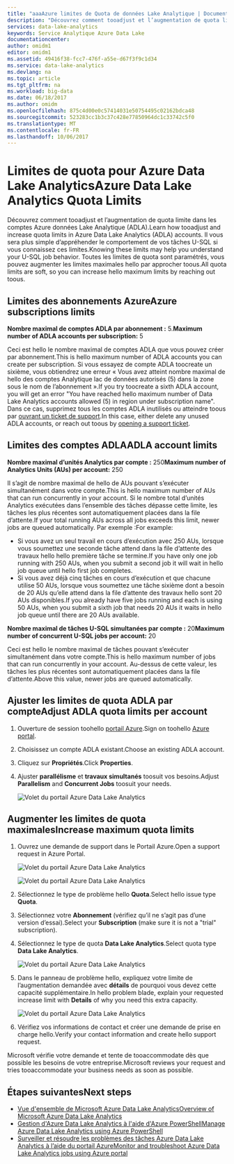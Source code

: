 ```yaml
---
title: "aaaAzure limites de Quota de données Lake Analytique | Documents Microsoft"
description: "Découvrez comment tooadjust et l’augmentation de quota limite dans les comptes Azure données Lake Analytique (ADLA)."
services: data-lake-analytics
keywords: Service Analytique Azure Data Lake
documentationcenter: 
author: omidm1
editor: omidm1
ms.assetid: 49416f38-fcc7-476f-a55e-d67f3f9c1d34
ms.service: data-lake-analytics
ms.devlang: na
ms.topic: article
ms.tgt_pltfrm: na
ms.workload: big-data
ms.date: 06/18/2017
ms.author: omidm
ms.openlocfilehash: 875c4d00e0c57414031e50754495c02162bdca48
ms.sourcegitcommit: 523283cc1b3c37c428e77850964dc1c33742c5f0
ms.translationtype: MT
ms.contentlocale: fr-FR
ms.lasthandoff: 10/06/2017
---
```

# <a name="azure-data-lake-analytics-quota-limits"></a><span data-ttu-id="8d6fa-104">Limites de quota pour Azure Data Lake Analytics</span><span class="sxs-lookup"><span data-stu-id="8d6fa-104">Azure Data Lake Analytics Quota Limits</span></span>

<span data-ttu-id="8d6fa-105">Découvrez comment tooadjust et l’augmentation de quota limite dans les comptes Azure données Lake Analytique (ADLA).</span><span class="sxs-lookup"><span data-stu-id="8d6fa-105">Learn how tooadjust and increase quota limits in Azure Data Lake Analytics (ADLA) accounts.</span></span> <span data-ttu-id="8d6fa-106">Il vous sera plus simple d’appréhender le comportement de vos tâches U-SQL si vous connaissez ces limites.</span><span class="sxs-lookup"><span data-stu-id="8d6fa-106">Knowing these limits may help you understand your U-SQL job behavior.</span></span> <span data-ttu-id="8d6fa-107">Toutes les limites de quota sont paramétrés, vous pouvez augmenter les limites maximales hello par approcher toous.</span><span class="sxs-lookup"><span data-stu-id="8d6fa-107">All quota limits are soft, so you can increase hello maximum limits by reaching out toous.</span></span>

## <a name="azure-subscriptions-limits"></a><span data-ttu-id="8d6fa-108">Limites des abonnements Azure</span><span class="sxs-lookup"><span data-stu-id="8d6fa-108">Azure subscriptions limits</span></span>

<span data-ttu-id="8d6fa-109">**Nombre maximal de comptes ADLA par abonnement :** 5.</span><span class="sxs-lookup"><span data-stu-id="8d6fa-109">**Maximum number of ADLA accounts per subscription:**  5</span></span>

 <span data-ttu-id="8d6fa-110">Ceci est hello le nombre maximal de comptes ADLA que vous pouvez créer par abonnement.</span><span class="sxs-lookup"><span data-stu-id="8d6fa-110">This is hello maximum number of ADLA accounts you can create per subscription.</span></span> <span data-ttu-id="8d6fa-111">Si vous essayez de compte ADLA toocreate un sixième, vous obtiendrez une erreur « Vous avez atteint nombre maximal de hello des comptes Analytique lac de données autorisés (5) dans la zone sous le nom de l’abonnement ».</span><span class="sxs-lookup"><span data-stu-id="8d6fa-111">If you try toocreate a sixth ADLA account, you will get an error "You have reached hello maximum number of Data Lake Analytics accounts allowed (5) in region under subscription name".</span></span> <span data-ttu-id="8d6fa-112">Dans ce cas, supprimez tous les comptes ADLA inutilisés ou atteindre toous par [ouvrant un ticket de support](#increase-maximum-quota-limits).</span><span class="sxs-lookup"><span data-stu-id="8d6fa-112">In this case, either delete any unused ADLA accounts, or reach out toous by [opening a support ticket](#increase-maximum-quota-limits).</span></span>

## <a name="adla-account-limits"></a><span data-ttu-id="8d6fa-113">Limites des comptes ADLA</span><span class="sxs-lookup"><span data-stu-id="8d6fa-113">ADLA account limits</span></span>

<span data-ttu-id="8d6fa-114">**Nombre maximal d’unités Analytics par compte :**  250</span><span class="sxs-lookup"><span data-stu-id="8d6fa-114">**Maximum number of Analytics Units (AUs) per account:** 250</span></span>

<span data-ttu-id="8d6fa-115">Il s’agit de nombre maximal de hello de AUs pouvant s’exécuter simultanément dans votre compte.</span><span class="sxs-lookup"><span data-stu-id="8d6fa-115">This is hello maximum number of AUs that can run concurrently in your account.</span></span> <span data-ttu-id="8d6fa-116">Si le nombre total d’unités Analytics exécutées dans l’ensemble des tâches dépasse cette limite, les tâches les plus récentes sont automatiquement placées dans la file d’attente.</span><span class="sxs-lookup"><span data-stu-id="8d6fa-116">If your total running AUs across all jobs exceeds this limit, newer jobs are queued automatically.</span></span> <span data-ttu-id="8d6fa-117">Par exemple :</span><span class="sxs-lookup"><span data-stu-id="8d6fa-117">For example:</span></span>

* <span data-ttu-id="8d6fa-118">Si vous avez un seul travail en cours d’exécution avec 250 AUs, lorsque vous soumettez une seconde tâche attend dans la file d’attente des travaux hello hello première tâche se termine.</span><span class="sxs-lookup"><span data-stu-id="8d6fa-118">If you have only one job running with 250 AUs, when you submit a second job it will wait in hello job queue until hello first job completes.</span></span>
* <span data-ttu-id="8d6fa-119">Si vous avez déjà cinq tâches en cours d’exécution et que chacune utilise 50 AUs, lorsque vous soumettez une tâche sixième dont a besoin de 20 AUs qu’elle attend dans la file d’attente des travaux hello sont 20 AUs disponibles.</span><span class="sxs-lookup"><span data-stu-id="8d6fa-119">If you already have five jobs running and each is using 50 AUs, when you submit a sixth job that needs 20 AUs it waits in hello job queue until there are 20 AUs available.</span></span>

<span data-ttu-id="8d6fa-120">**Nombre maximal de tâches U-SQL simultanées par compte :** 20</span><span class="sxs-lookup"><span data-stu-id="8d6fa-120">**Maximum number of concurrent U-SQL jobs per account:** 20</span></span>

<span data-ttu-id="8d6fa-121">Ceci est hello le nombre maximal de tâches pouvant s’exécuter simultanément dans votre compte.</span><span class="sxs-lookup"><span data-stu-id="8d6fa-121">This is hello maximum number of jobs that can run concurrently in your account.</span></span> <span data-ttu-id="8d6fa-122">Au-dessus de cette valeur, les tâches les plus récentes sont automatiquement placées dans la file d’attente.</span><span class="sxs-lookup"><span data-stu-id="8d6fa-122">Above this value, newer jobs are queued automatically.</span></span>

## <a name="adjust-adla-quota-limits-per-account"></a><span data-ttu-id="8d6fa-123">Ajuster les limites de quota ADLA par compte</span><span class="sxs-lookup"><span data-stu-id="8d6fa-123">Adjust ADLA quota limits per account</span></span>

1. <span data-ttu-id="8d6fa-124">Ouverture de session toohello [portail Azure](https://portal.azure.com).</span><span class="sxs-lookup"><span data-stu-id="8d6fa-124">Sign on toohello [Azure portal](https://portal.azure.com).</span></span>
2. <span data-ttu-id="8d6fa-125">Choisissez un compte ADLA existant.</span><span class="sxs-lookup"><span data-stu-id="8d6fa-125">Choose an existing ADLA account.</span></span>
3. <span data-ttu-id="8d6fa-126">Cliquez sur **Propriétés**.</span><span class="sxs-lookup"><span data-stu-id="8d6fa-126">Click **Properties**.</span></span>
4. <span data-ttu-id="8d6fa-127">Ajuster **parallélisme** et **travaux simultanés** toosuit vos besoins.</span><span class="sxs-lookup"><span data-stu-id="8d6fa-127">Adjust **Parallelism** and **Concurrent Jobs** toosuit your needs.</span></span>

    ![Volet du portail Azure Data Lake Analytics](./media/data-lake-analytics-quota-limits/data-lake-analytics-quota-properties.png)

## <a name="increase-maximum-quota-limits"></a><span data-ttu-id="8d6fa-129">Augmenter les limites de quota maximales</span><span class="sxs-lookup"><span data-stu-id="8d6fa-129">Increase maximum quota limits</span></span>

1. <span data-ttu-id="8d6fa-130">Ouvrez une demande de support dans le Portail Azure.</span><span class="sxs-lookup"><span data-stu-id="8d6fa-130">Open a support request in Azure Portal.</span></span>

    ![Volet du portail Azure Data Lake Analytics](./media/data-lake-analytics-quota-limits/data-lake-analytics-quota-help-support.png)

    ![Volet du portail Azure Data Lake Analytics](./media/data-lake-analytics-quota-limits/data-lake-analytics-quota-support-request.png)
2. <span data-ttu-id="8d6fa-133">Sélectionnez le type de problème hello **Quota**.</span><span class="sxs-lookup"><span data-stu-id="8d6fa-133">Select hello issue type **Quota**.</span></span>
3. <span data-ttu-id="8d6fa-134">Sélectionnez votre **Abonnement** (vérifiez qu’il ne s’agit pas d’une version d’essai).</span><span class="sxs-lookup"><span data-stu-id="8d6fa-134">Select your **Subscription** (make sure it is not a "trial" subscription).</span></span>
4. <span data-ttu-id="8d6fa-135">Sélectionnez le type de quota **Data Lake Analytics**.</span><span class="sxs-lookup"><span data-stu-id="8d6fa-135">Select quota type **Data Lake Analytics**.</span></span>

    ![Volet du portail Azure Data Lake Analytics](./media/data-lake-analytics-quota-limits/data-lake-analytics-quota-support-request-basics.png)

5. <span data-ttu-id="8d6fa-137">Dans le panneau de problème hello, expliquez votre limite de l’augmentation demandée avec **détails** de pourquoi vous devez cette capacité supplémentaire.</span><span class="sxs-lookup"><span data-stu-id="8d6fa-137">In hello problem blade, explain your requested increase limit with **Details** of why you need this extra capacity.</span></span>

    ![Volet du portail Azure Data Lake Analytics](./media/data-lake-analytics-quota-limits/data-lake-analytics-quota-support-request-details.png)

6. <span data-ttu-id="8d6fa-139">Vérifiez vos informations de contact et créer une demande de prise en charge hello.</span><span class="sxs-lookup"><span data-stu-id="8d6fa-139">Verify your contact information and create hello support request.</span></span>

<span data-ttu-id="8d6fa-140">Microsoft vérifie votre demande et tente de tooaccommodate dès que possible les besoins de votre entreprise.</span><span class="sxs-lookup"><span data-stu-id="8d6fa-140">Microsoft reviews your request and tries tooaccommodate your business needs as soon as possible.</span></span>

## <a name="next-steps"></a><span data-ttu-id="8d6fa-141">Étapes suivantes</span><span class="sxs-lookup"><span data-stu-id="8d6fa-141">Next steps</span></span>

* [<span data-ttu-id="8d6fa-142">Vue d'ensemble de Microsoft Azure Data Lake Analytics</span><span class="sxs-lookup"><span data-stu-id="8d6fa-142">Overview of Microsoft Azure Data Lake Analytics</span></span>](data-lake-analytics-overview.md)
* [<span data-ttu-id="8d6fa-143">Gestion d'Azure Data Lake Analytics à l'aide d'Azure PowerShell</span><span class="sxs-lookup"><span data-stu-id="8d6fa-143">Manage Azure Data Lake Analytics using Azure PowerShell</span></span>](data-lake-analytics-manage-use-powershell.md)
* [<span data-ttu-id="8d6fa-144">Surveiller et résoudre les problèmes des tâches Azure Data Lake Analytics à l’aide du portail Azure</span><span class="sxs-lookup"><span data-stu-id="8d6fa-144">Monitor and troubleshoot Azure Data Lake Analytics jobs using Azure portal</span></span>](data-lake-analytics-monitor-and-troubleshoot-jobs-tutorial.md)
